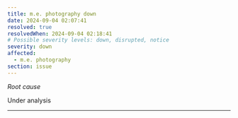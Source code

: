 ```yaml
---
title: m.e. photography down
date: 2024-09-04 02:07:41
resolved: true
resolvedWhen: 2024-09-04 02:18:41
# Possible severity levels: down, disrupted, notice
severity: down
affected:
  - m.e. photography
section: issue
---
```


*Root cause*

Under analysis

---


